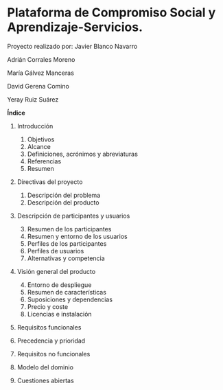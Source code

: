 # Plataforma de Compromiso Social y Aprendizaje-Servicios.
Proyecto realizado por:
Javier Blanco Navarro

Adrián Corrales Moreno

María Gálvez Manceras

David Gerena Comino

Yeray Ruiz Suárez


**Índice**
1. Introducción

    1. Objetivos
    1. Alcance
    1. Definiciones, acrónimos y abreviaturas
    1. Referencias
    1. Resumen
1. Directivas del proyecto

    1. Descripción del problema
    1. Descripción del producto
3. Descripción de participantes y usuarios

    3. Resumen de los participantes
    3. Resumen y entorno de los usuarios
    3. Perfiles de los participantes
    3. Perfiles de usuarios
    3. Alternativas y competencia
4. Visión general del producto

    4. Entorno de despliegue
    4. Resumen de características
    4. Suposiciones y dependencias
    4. Precio y coste
    4. Licencias e instalación
5. Requisitos funcionales

6. Precedencia y prioridad

7. Requisitos no funcionales

8. Modelo del dominio
9. Cuestiones abiertas 


